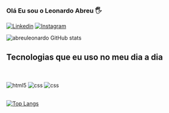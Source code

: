 ### Olá Eu sou o Leonardo Abreu 🖐️
[![Linkedin](https://img.shields.io/badge/LinkedIn-0077B5?style=for-the-badge&logo=linkedin&logoColor=white)](https://www.linkedin.com/in/leonardo-abreu-581901237/)
[![Instagram](https://img.shields.io/badge/Instagram-E4405F?style=for-the-badge&logo=instagram&logoColor=white)](https://www.instagram.com/leonardoabr/)

![abreuleonardo GitHub stats](https://github-readme-stats.vercel.app/api?username=abreuleonardo&show_icons=true&theme=radical)

## Tecnologias que eu uso no meu dia a dia
<br/>

<div style="display: inline_block"><br/>
<img alt="html5" align="center" src="https://img.shields.io/badge/HTML5-E34F26?style=for-the-badge&logo=html5&logoColor=white"/>
<img alt="css" align="center" src="https://img.shields.io/badge/CSS3-1572B6?style=for-the-badge&logo=css3&logoColor=white"/>
<img alt="css" align="center" src="https://img.shields.io/badge/JavaScript-323330?style=for-the-badge&logo=javascript&logoColor=F7DF1E"/>

</div><br/>

[![Top Langs](https://github-readme-stats.vercel.app/api/top-langs/?username=abreuleonardo)](https://github.com/abreuleonardo/github-readme-stats)





